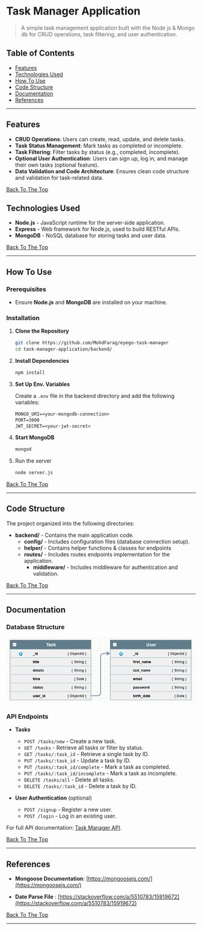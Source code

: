 # Task Manager Application
>
> A simple task management application built with the Node js & Mongo db for CRUD operations, task filtering, and user authentication.

## Table of Contents

- [Features](#features)
- [Technologies Used](#technologies-used)
- [How To Use](#how-to-use)
- [Code Structure](#code-structure)
- [Documentation](#documentation)
- [References](#references)

---

## Features

- **CRUD Operations**: Users can create, read, update, and delete tasks.
- **Task Status Management**: Mark tasks as completed or incomplete.
- **Task Filtering**: Filter tasks by status (e.g., completed, incomplete).
- **Optional User Authentication**: Users can sign up, log in, and manage their own tasks (optional feature).
- **Data Validation and Code Architecture**: Ensures clean code structure and validation for task-related data.
  
[Back To The Top](#task-manager-application)

## Technologies Used

- **Node.js** - JavaScript runtime for the server-side application.
- **Express** - Web framework for Node.js, used to build RESTful APIs.
- **MongoDB** - NoSQL database for storing tasks and user data.

[Back To The Top](#task-manager-application)

---

## How To Use

### Prerequisites

- Ensure **Node.js** and **MongoDB** are installed on your machine.

### Installation

1. **Clone the Repository**

    ```bash
    git clone https://github.com/MohdFarag/eyego-task-manager
    cd task-manager-application/backend/
    ```

2. **Install Dependencies**

    ```bash
    npm install
    ```

3. **Set Up Env. Variables**

    Create a `.env` file in the backend directory and add the following variables:

    ```env
    MONGO_URI=<your-mongodb-connection>
    PORT=3000
    JWT_SECRET=<your-jwt-secret>
    ```

4. **Start MongoDB**

    ```bash
    mongod
    ```

5. Run the server

    ```bash
    node server.js
    ```

[Back To The Top](#task-manager-application)

---

## Code Structure

The project organized into the following directories:

- **backend/** - Contains the main application code.
  - **config/** - Includes configuration files (database connection setup).
  - **helper/** - Contains helper functions & classes for endpoints
  - **routes/** - Includes routes endpoints implementation for the application.
    - **middleware/** - Includes middleware for authentication and validation.

[Back To The Top](#task-manager-application)

---

## Documentation

### Database Structure

![Database Structure](./docs/erd.png)

### API Endpoints

- **Tasks**
  - `POST /tasks/new` - Create a new task.
  - `GET /tasks` - Retrieve all tasks or filter by status.
  - `GET /tasks/:task_id` - Retrieve a single task by ID.
  - `PUT /tasks/:task_id` - Update a task by ID.
  - `PUT /tasks/:task_id/complete` - Mark a task as completed.
  - `PUT /tasks/:task_id/incomplete` - Mark a task as incomplete.
  - `DELETE /tasks/all` - Delete all tasks.
  - `DELETE /tasks/:task_id` - Delete a task by ID.

- **User Authentication** (optional)
  - `POST /signup` - Register a new user.
  - `POST /login` - Log in an existing user.
  
For full API documentation: [Task Manager API](https://documenter.getpostman.com/view/34560791/2sAY519gMo).

[Back To The Top](#task-manager-application)

---

## References

- **Mongoose Documentation**: [https://mongoosejs.com/](https://mongoosejs.com/)

- **Date Parse File** : [https://stackoverflow.com/a/5510783/15919672](https://stackoverflow.com/a/5510783/15919672)

[Back To The Top](#task-manager-application)

---
